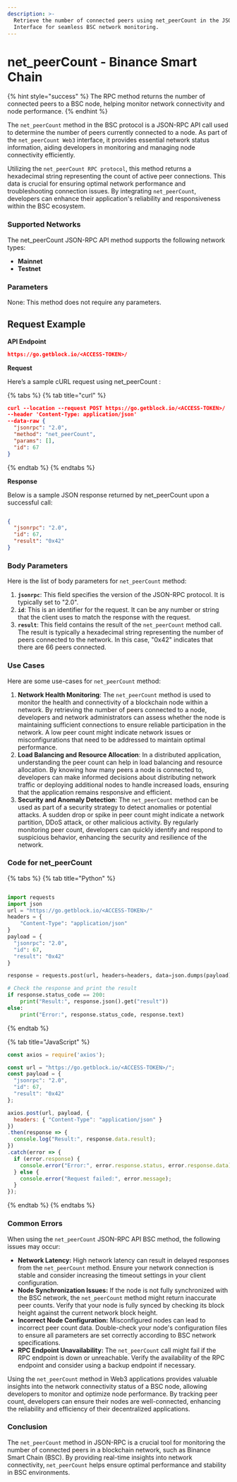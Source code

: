 ```yaml
---
description: >-
  Retrieve the number of connected peers using net_peerCount in the JSON-RPC API
  Interface for seamless BSC network monitoring.
---
```


# net\_peerCount - Binance Smart Chain

{% hint style="success" %}
The RPC method returns the number of connected peers to a BSC node, helping monitor network connectivity and node performance.
{% endhint %}

The `net_peerCount` method in the BSC protocol is a JSON-RPC API call used to determine the number of peers currently connected to a node. As part of the `net_peerCount Web3` interface, it provides essential network status information, aiding developers in monitoring and managing node connectivity efficiently.

Utilizing the `net_peerCount RPC protocol`, this method returns a hexadecimal string representing the count of active peer connections. This data is crucial for ensuring optimal network performance and troubleshooting connection issues. By integrating `net_peerCount`, developers can enhance their application's reliability and responsiveness within the BSC ecosystem.

### Supported Networks

The net\_peerCount JSON-RPC API method supports the following network types:

* **Mainnet**
* **Testnet**

### Parameters

None: This method does not require any parameters.

## Request Example

**API Endpoint**

```json
https://go.getblock.io/<ACCESS-TOKEN>/
```

**Request**

Here’s a sample cURL request using net\_peerCount :

{% tabs %}
{% tab title="curl" %}
```json
curl --location --request POST https://go.getblock.io/<ACCESS-TOKEN>/
--header 'Content-Type: application/json' 
--data-raw {
  "jsonrpc": "2.0",
  "method": "net_peerCount",
  "params": [],
  "id": 67
}
```
{% endtab %}
{% endtabs %}

**Response**

Below is a sample JSON response returned by net\_peerCount upon a successful call:

```json

{
  "jsonrpc": "2.0",
  "id": 67,
  "result": "0x42"
}

```

### Body Parameters

Here is the list of body parameters for `net_peerCount` method:

1. **`jsonrpc`**: This field specifies the version of the JSON-RPC protocol. It is typically set to "2.0".
2. **`id`**: This is an identifier for the request. It can be any number or string that the client uses to match the response with the request.
3. **`result`**: This field contains the result of the `net_peerCount` method call. The result is typically a hexadecimal string representing the number of peers connected to the network. In this case, "0x42" indicates that there are 66 peers connected.

### Use Cases

Here are some use-cases for `net_peerCount` method:

1. **Network Health Monitoring**: The `net_peerCount` method is used to monitor the health and connectivity of a blockchain node within a network. By retrieving the number of peers connected to a node, developers and network administrators can assess whether the node is maintaining sufficient connections to ensure reliable participation in the network. A low peer count might indicate network issues or misconfigurations that need to be addressed to maintain optimal performance.
2. **Load Balancing and Resource Allocation**: In a distributed application, understanding the peer count can help in load balancing and resource allocation. By knowing how many peers a node is connected to, developers can make informed decisions about distributing network traffic or deploying additional nodes to handle increased loads, ensuring that the application remains responsive and efficient.
3. **Security and Anomaly Detection**: The `net_peerCount` method can be used as part of a security strategy to detect anomalies or potential attacks. A sudden drop or spike in peer count might indicate a network partition, DDoS attack, or other malicious activity. By regularly monitoring peer count, developers can quickly identify and respond to suspicious behavior, enhancing the security and resilience of the network.

### Code for net\_peerCount

{% tabs %}
{% tab title="Python" %}
```python

import requests
import json
url = "https://go.getblock.io/<ACCESS-TOKEN>/"
headers = {
    "Content-Type": "application/json"
}
payload = {
  "jsonrpc": "2.0",
  "id": 67,
  "result": "0x42"
}

response = requests.post(url, headers=headers, data=json.dumps(payload))

# Check the response and print the result
if response.status_code == 200:
    print("Result:", response.json().get("result"))
else:
    print("Error:", response.status_code, response.text)

```
{% endtab %}

{% tab title="JavaScript" %}
```javascript
const axios = require('axios');

const url = "https://go.getblock.io/<ACCESS-TOKEN>/";
const payload = {
  "jsonrpc": "2.0",
  "id": 67,
  "result": "0x42"
};

axios.post(url, payload, {
  headers: { "Content-Type": "application/json" }
})
.then(response => {
  console.log("Result:", response.data.result);
})
.catch(error => {
  if (error.response) {
    console.error("Error:", error.response.status, error.response.data);
  } else {
    console.error("Request failed:", error.message);
  }
});
```
{% endtab %}
{% endtabs %}

### Common Errors

When using the `net_peerCount` JSON-RPC API BSC method, the following issues may occur:

* **Network Latency:** High network latency can result in delayed responses from the `net_peerCount` method. Ensure your network connection is stable and consider increasing the timeout settings in your client configuration.
* **Node Synchronization Issues:** If the node is not fully synchronized with the BSC network, the `net_peerCount` method might return inaccurate peer counts. Verify that your node is fully synced by checking its block height against the current network block height.
* **Incorrect Node Configuration:** Misconfigured nodes can lead to incorrect peer count data. Double-check your node's configuration files to ensure all parameters are set correctly according to BSC network specifications.
* **RPC Endpoint Unavailability:** The `net_peerCount` call might fail if the RPC endpoint is down or unreachable. Verify the availability of the RPC endpoint and consider using a backup endpoint if necessary.

Using the `net_peerCount` method in Web3 applications provides valuable insights into the network connectivity status of a BSC node, allowing developers to monitor and optimize node performance. By tracking peer count, developers can ensure their nodes are well-connected, enhancing the reliability and efficiency of their decentralized applications.

### Conclusion

The `net_peerCount` method in JSON-RPC is a crucial tool for monitoring the number of connected peers in a blockchain network, such as Binance Smart Chain (BSC). By providing real-time insights into network connectivity, `net_peerCount` helps ensure optimal performance and stability in BSC environments.
